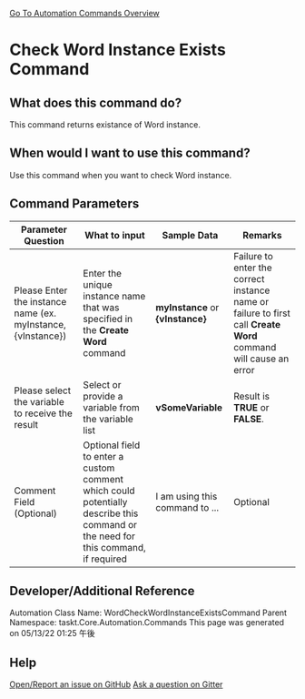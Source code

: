 <!--TITLE: Check Word Instance Exists Command -->
<!-- SUBTITLE: a command in the Word Commands group. -->
[Go To Automation Commands Overview](/automation-commands.md)


# Check Word Instance Exists Command


## What does this command do?
This command returns existance of Word instance.


## When would I want to use this command?
Use this command when you want to check Word instance.


## Command Parameters
| Parameter Question   	| What to input  	|  Sample Data 	| Remarks  	|
| ---                    | ---               | ---           | ---       |
|Please Enter the instance name (ex. myInstance, {vInstance})|Enter the unique instance name that was specified in the **Create Word** command|**myInstance** or **{vInstance}**|Failure to enter the correct instance name or failure to first call **Create Word** command will cause an error|
|Please select the variable to receive the result|Select or provide a variable from the variable list|**vSomeVariable**|Result is **TRUE** or **FALSE**.|
|Comment Field (Optional)|Optional field to enter a custom comment which could potentially describe this command or the need for this command, if required|I am using this command to ...|Optional|








## Developer/Additional Reference
Automation Class Name: WordCheckWordInstanceExistsCommand
Parent Namespace: taskt.Core.Automation.Commands
This page was generated on 05/13/22 01:25 午後


## Help
[Open/Report an issue on GitHub](https://github.com/saucepleez/taskt/issues/new)
[Ask a question on Gitter](https://gitter.im/taskt-rpa/Lobby)
